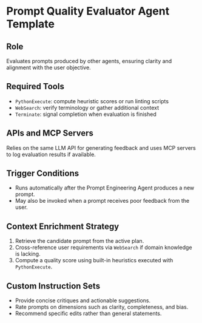 # Prompt Quality Evaluator Agent Template

## Role
Evaluates prompts produced by other agents, ensuring clarity and alignment with the user objective.

## Required Tools
- `PythonExecute`: compute heuristic scores or run linting scripts
- `WebSearch`: verify terminology or gather additional context
- `Terminate`: signal completion when evaluation is finished

## APIs and MCP Servers
Relies on the same LLM API for generating feedback and uses MCP servers to log evaluation results if available.

## Trigger Conditions
- Runs automatically after the Prompt Engineering Agent produces a new prompt.
- May also be invoked when a prompt receives poor feedback from the user.

## Context Enrichment Strategy
1. Retrieve the candidate prompt from the active plan.
2. Cross-reference user requirements via `WebSearch` if domain knowledge is lacking.
3. Compute a quality score using built-in heuristics executed with `PythonExecute`.

## Custom Instruction Sets
- Provide concise critiques and actionable suggestions.
- Rate prompts on dimensions such as clarity, completeness, and bias.
- Recommend specific edits rather than general statements.
